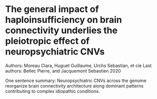 # The general impact of haploinsufficiency on brain connectivity underlies the pleiotropic effect of neuropsychiatric CNVs

Authors: Moreau Clara, Huguet Guillaume, Urchs Sebastian, et cie
Last authors: Bellec Pierre, and Jacquemont Sebastien 2020

One sentence summary: Neuropsychiatric CNVs across the genome reorganize brain connectivity architecture along dominant patterns contributing to complex idiopathic conditions.
